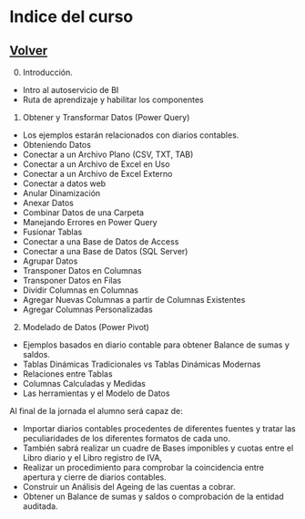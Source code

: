 # Indice del curso
## [Volver](..readme.md)

0. 	Introducción.
*	Intro al autoservicio de BI
*	Ruta de aprendizaje y habilitar los componentes

1. 	Obtener y Transformar Datos (Power Query)
*	Los ejemplos estarán relacionados con diarios contables.
*	Obteniendo Datos
*	Conectar a un Archivo Plano (CSV, TXT, TAB)
*	Conectar a un Archivo de Excel en Uso
*	Conectar a un Archivo de Excel Externo
*	Conectar a datos web
*	Anular Dinamización
*	Anexar Datos
*	Combinar Datos de una Carpeta
*	Manejando Errores en Power Query
*	Fusionar Tablas 
*	Conectar a una Base de Datos de Access
*	Conectar a una Base de Datos (SQL Server)
*	Agrupar Datos
*	Transponer Datos en Columnas
*	Transponer Datos en Filas
*	Dividir Columnas en Columnas
*	Agregar Nuevas Columnas a partir de Columnas Existentes
*	Agregar Columnas Personalizadas

2. 	Modelado de Datos (Power Pivot)
*	Ejemplos basados en diario contable para obtener Balance de sumas y saldos.
*	Tablas Dinámicas Tradicionales vs Tablas Dinámicas Modernas
*	Relaciones entre Tablas
*	Columnas Calculadas y Medidas
*	Las herramientas y el Modelo de Datos


Al final de la jornada el alumno será capaz de:
*	Importar diarios contables procedentes de diferentes fuentes y tratar las peculiaridades de los diferentes formatos de cada uno.
*	También sabrá realizar un cuadre de Bases imponibles y cuotas entre el Libro diario y el Libro registro de IVA, 
*	Realizar un procedimiento para comprobar la coincidencia entre apertura y cierre de diarios contables.
*	Construir un Análisis del Ageing de las cuentas a cobrar. 
*	Obtener un Balance de sumas y saldos o comprobación de la entidad auditada.

